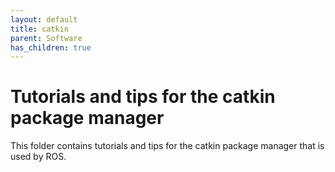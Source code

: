 ```yaml
---
layout: default
title: catkin
parent: Software
has_children: true
---
```

# Tutorials and tips for the catkin package manager

This folder contains tutorials and tips for the catkin package manager that is used by ROS.
